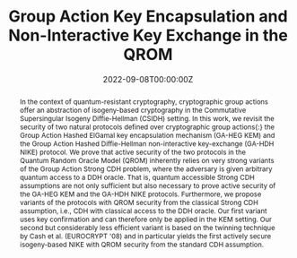---
title: "Group Action Key Encapsulation and Non-Interactive Key Exchange in the QROM"

# Authors
# If you created a profile for a user (e.g. the default `admin` user), write the username (folder name) here 
# and it will be replaced with their full name and linked to their profile.
authors:
- Julien Duman
- Dominik Hartmann
- Eike Kiltz
- Sabrina Kunzweiler
- Jonas Lehmann
- admin

# Author notes (optional)
# author_notes:
# - "Equal contribution"
# - "Equal contribution"

date: "2022-09-08T00:00:00Z"
doi: ""

# Schedule page publish date (NOT publication's date).
publishDate: []

# Publication type.
# Legend: 0 = Uncategorized; 1 = Conference paper; 2 = Journal article;
# 3 = Preprint / Working Paper; 4 = Report; 5 = Book; 6 = Book section;
# 7 = Thesis; 8 = Patent
publication_types: ["1"]

# Publication name and optional abbreviated publication name.
publication: ASIACRYPT 2022
publication_short: []

abstract: In the context of quantum-resistant cryptography, cryptographic group actions offer an abstraction of  isogeny-based cryptography in the Commutative Supersingular Isogeny Diffie-Hellman (CSIDH) setting. In this work, we revisit the security of two natural protocols defined over cryptographic group actions{:} the Group Action Hashed ElGamal key encapsulation mechanism (GA-HEG KEM) and the Group Action Hashed Diffie-Hellman non-interactive key-exchange (GA-HDH NIKE) protocol. We prove that active security of the two protocols in the Quantum Random Oracle Model (QROM) inherently relies on very strong variants of the Group Action Strong CDH problem, where the adversary is given arbitrary quantum access to a DDH oracle. That is, quantum accessible Strong CDH assumptions are not only sufficient but also necessary to prove active security of the GA-HEG KEM and the GA-HDH NIKE protocols. Furthermore, we propose variants of the protocols with QROM security from the classical Strong CDH assumption, i.e., CDH with classical access to the DDH oracle. Our first variant uses key confirmation and can therefore only be applied in the KEM setting. Our second but considerably less efficient variant is based on the twinning technique by Cash et al. (EUROCRYPT '08) and in particular yields the first actively secure isogeny-based NIKE with QROM security from the standard CDH assumption.


# Summary. An optional shortened abstract.
# summary: []

tags: []

# Display this page in the Featured widget?
featured: true

# Custom links (uncomment lines below)
# links:
# - name: Custom Link
#   url: http://example.org

url_pdf: 'https://eprint.iacr.org/2022/1230.pdf'
url_code: ''
url_dataset: ''
url_poster: ''
url_project: ''
url_slides: ''
url_source: ''
url_video: ''


# Featured image
# To use, add an image named `featured.jpg/png` to your page's folder. 
# image:
#   caption: 'Image credit: [**Unsplash**](https://unsplash.com/photos/pLCdAaMFLTE)'
#   focal_point: ""
#   preview_only: false

# Associated Projects (optional).
#   Associate this publication with one or more of your projects.
#   Simply enter your project's folder or file name without extension.
#   E.g. `internal-project` references `content/project/internal-project/index.md`.
#   Otherwise, set `projects: []`.
projects: []

# Slides (optional).
#   Associate this publication with Markdown slides.
#   Simply enter your slide deck's filename without extension.
#   E.g. `slides: "example"` references `content/slides/example/index.md`.
#   Otherwise, set `slides: ""`.
slides: ""
---